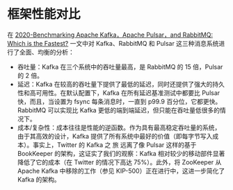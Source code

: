 # 框架性能对比

在 [2020-Benchmarking Apache Kafka，Apache Pulsar，and RabbitMQ: Which is the Fastest?](https://www.confluent.io/blog/kafka-fastest-messaging-system/) 一文中对 Kafka、RabbitMQ 和 Pulsar 这三种消息系统进行了全面、均衡的分析：

- 吞吐量：Kafka 在三个系统中的吞吐量最高，是 RabbitMQ 的 15 倍，Pulsar 的 2 倍。
- 延迟：Kafka 在较高的吞吐量下提供了最低的延迟，同时还提供了强大的持久性和高可用性。在默认配置下，Kafka 在所有延迟基准测试中都要比 Pulsar 快，而且，当设置为 fsync 每条消息时，一直到 p99.9 百分位，它都更快。RabbitMQ 可以实现比 Kafka 更低的端到端延迟，但只能在吞吐量低很多的情况下。
- 成本/复杂性：成本往往是性能的逆函数。作为具有最高稳定吞吐量的系统，由于其高效的设计，Kafka 提供了所有系统中最好的价值（即每字节写入成本）。事实上，Twitter 的 Kafka 之 旅 远离了像 Pulsar 这样的基于 BookKeeper 的架构，这证实了我们的观察：Kafka 相对较少的移动部件显著降低了它的成本（在 Twitter 的情况下高达 75%）。此外，将 ZooKeeper 从 Apache Kafka 中移除的工作（参见 KIP-500）正在进行中，这进一步简化了 Kafka 的架构。
